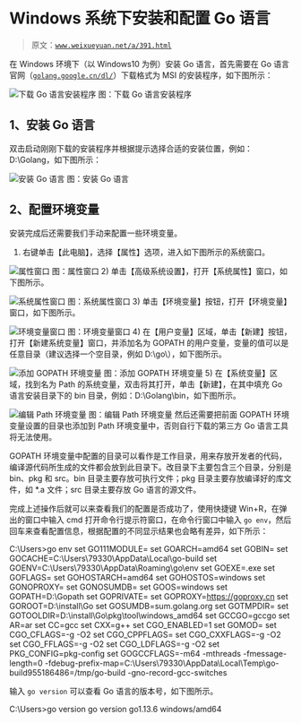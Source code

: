 # Windows 系统下安装和配置 Go 语言

> 原文：[`www.weixueyuan.net/a/391.html`](http://www.weixueyuan.net/a/391.html)

在 Windows 环境下（以 Windows10 为例）安装 Go 语言，首先需要在 Go 语言官网（[`golang.google.cn/dl/`](https://golang.google.cn/dl/)）下载格式为 MSI 的安装程序，如下图所示：

![下载 Go 语言安装程序](img/df52ad465ec1b13f8722b8d7eb335b08.png)
图：下载 Go 语言安装程序

## 1、安装 Go 语言

双击启动刚刚下载的安装程序并根据提示选择合适的安装位置，例如：D:\Golang，如下图所示：

![安装 Go 语言](img/1cec3924fc9026ce11aa1b326cd201aa.png)
图：安装 Go 语言

## 2、配置环境变量

安装完成后还需要我们手动来配置一些环境变量。

1) 右键单击【此电脑】，选择【属性】选项，进入如下图所示的系统窗口。

![属性窗口](img/bd80a57c92724c7d460d88309c35f7a0.png)
图：属性窗口
2) 单击【高级系统设置】，打开【系统属性】窗口，如下图所示。

![系统属性窗口](img/9d95d1ee1b0a240aac32f9cc0ea4ab86.png)
图：系统属性窗口
3) 单击【环境变量】按钮，打开【环境变量】窗口，如下图所示。

![环境变量窗口](img/ed47200fc0672a24675093b64d3a2fcc.png)
图：环境变量窗口
4) 在【用户变量】区域，单击【新建】按钮，打开【新建系统变量】窗口，并添加名为 GOPATH 的用户变量，变量的值可以是任意目录（建议选择一个空目录，例如 D:\go\），如下图所示。

![添加 GOPATH 环境变量](img/a3017859997ba9e16b19a71fff7cc480.png)
图：添加 GOPATH 环境变量
5) 在【系统变量】区域，找到名为 Path 的系统变量，双击将其打开，单击【新建】，在其中填充 Go 语言安装目录下的 bin 目录，例如：D:\Golang\bin，如下图所示。

![编辑 Path 环境变量](img/012a3d2cf5eecc4915a97e57db09bbbc.png)
图：编辑 Path 环境变量
然后还需要把前面 GOPATH 环境变量设置的目录也添加到 Path 环境变量中，否则自行下载的第三方 Go 语言工具将无法使用。

GOPATH 环境变量中配置的目录可以看作是工作目录，用来存放开发者的代码，编译源代码所生成的文件都会放到此目录下。改目录下主要包含三个目录，分别是 bin、pkg 和 src。bin 目录主要存放可执行文件；pkg 目录主要存放编译好的库文件，如 *.a 文件；src 目录主要存放 Go 语言的源文件。

完成上述操作后就可以来查看我们的配置是否成功了，使用快捷键 Win+R，在弹出的窗口中输入 cmd 打开命令行提示符窗口，在命令行窗口中输入 `go env`，然后回车来查看配置信息，根据配置的不同显示结果也会略有差异，如下所示：

C:\Users>go env
set GO111MODULE=
set GOARCH=amd64
set GOBIN=
set GOCACHE=C:\Users\79330\AppData\Local\go-build
set GOENV=C:\Users\79330\AppData\Roaming\go\env
set GOEXE=.exe
set GOFLAGS=
set GOHOSTARCH=amd64
set GOHOSTOS=windows
set GONOPROXY=
set GONOSUMDB=
set GOOS=windows
set GOPATH=D:\Gopath
set GOPRIVATE=
set GOPROXY=https://goproxy.cn
set GOROOT=D:\install\Go
set GOSUMDB=sum.golang.org
set GOTMPDIR=
set GOTOOLDIR=D:\install\Go\pkg\tool\windows_amd64
set GCCGO=gccgo
set AR=ar
set CC=gcc
set CXX=g++
set CGO_ENABLED=1
set GOMOD=
set CGO_CFLAGS=-g -O2
set CGO_CPPFLAGS=
set CGO_CXXFLAGS=-g -O2
set CGO_FFLAGS=-g -O2
set CGO_LDFLAGS=-g -O2
set PKG_CONFIG=pkg-config
set GOGCCFLAGS=-m64 -mthreads -fmessage-length=0 -fdebug-prefix-map=C:\Users\79330\AppData\Local\Temp\go-build955186486=/tmp/go-build -gno-record-gcc-switches

输入 `go version` 可以查看 Go 语言的版本号，如下图所示。

C:\Users>go version
go version go1.13.6 windows/amd64